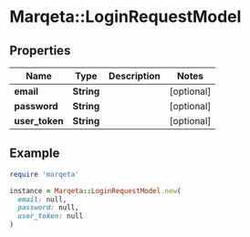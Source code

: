 # Marqeta::LoginRequestModel

## Properties

| Name | Type | Description | Notes |
| ---- | ---- | ----------- | ----- |
| **email** | **String** |  | [optional] |
| **password** | **String** |  | [optional] |
| **user_token** | **String** |  | [optional] |

## Example

```ruby
require 'marqeta'

instance = Marqeta::LoginRequestModel.new(
  email: null,
  password: null,
  user_token: null
)
```

